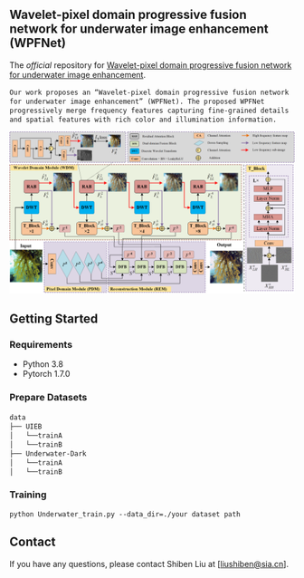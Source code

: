 ## Wavelet-pixel domain progressive fusion network for underwater image enhancement (WPFNet)

The *official* repository for  [Wavelet-pixel domain progressive fusion network for underwater image enhancement](https://www.sciencedirect.com/science/article/abs/pii/S095070512400683X).

```
Our work proposes an “Wavelet-pixel domain progressive fusion network for underwater image enhancement” (WPFNet). The proposed WPFNet progressively merge frequency features capturing fine-grained details and spatial features with rich color and illumination information.
```

![](.\doc\WPFNet.png)

## Getting Started

### Requirements

- Python 3.8
- Pytorch 1.7.0

### Prepare Datasets

```
data
├── UIEB
│   └──trainA
│   └──trainB
├── Underwater-Dark
│   └──trainA
│   └──trainB
```

### Training

```
python Underwater_train.py --data_dir=./your dataset path
```

## Contact

If you have any questions, please contact Shiben Liu at [liushiben@sia.cn].